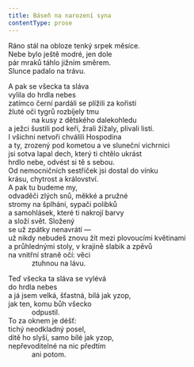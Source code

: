 ```yaml
---
title: Báseň na narození syna
contentType: prose
---
```


<section>

Ráno stál na obloze tenký srpek měsíce.  
Nebe bylo ještě modré, jen dole  
pár mraků táhlo jižním směrem.  
Slunce padalo na trávu.

A pak se všecka ta sláva  
vylila do hrdla nebes  
zatímco černí pardáli se plížili za kořistí  
žluté oči tygrů rozbíjely tmu  
            na kusy z dětského dalekohledu  
a ježci šustili pod keři, žrali žížaly, plivali listí.  
I všichni netvoři chválili Hospodina  
a ty, zrozený pod kometou a ve sluneční vichrnici  
jsi sotva lapal dech, který ti chtělo ukrást  
hrdlo nebe, odvést si tě s sebou.  
Od nemocničních sestřiček jsi dostal do vínku  
krásu, chytrost a království.  
A pak tu budeme my,  
odvaděči zlých snů, měkké a pružné  
stromy na šplhání, sypači polibků  
a samohlásek, které ti nakrojí barvy  
a složí svět. Složený  
se už zpátky nenavrátí —  
už nikdy nebudeš znovu žít mezi plovoucími květinami  
a průhlednými stoly, v krajině slabik a zpěvů  
na vnitřní straně očí: věci  
            ztuhnou na lávu.

Teď všecka ta sláva se vylévá  
do hrdla nebes  
a já jsem velká, šťastná, bílá jak yzop,  
jak ten, komu bůh všecko  
            odpustil.  
To za oknem je déšť:  
tichý neodkladný posel,  
dítě ho slyší, samo bílé jak yzop,  
nepřevoditelné na nic předtím  
            ani potom.

</section>
